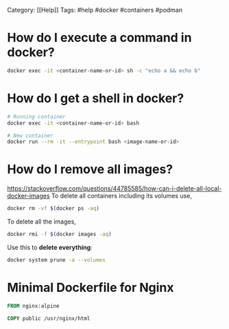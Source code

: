 Category: [[Help]]
Tags: #help #docker #containers #podman 

# How do I execute a command in docker?

```bash
docker exec -it <container-name-or-id> sh -c "echo a && echo b"
```

# How do I get a shell in docker?

```bash
# Running container
docker exec -it <container-name-or-id> bash

# New container
docker run --rm -it --entrypoint bash <image-name-or-id>
```

# How do I remove all images?
https://stackoverflow.com/questions/44785585/how-can-i-delete-all-local-docker-images
To delete all containers including its volumes use,

```bash
docker rm -vf $(docker ps -aq)
```

To delete all the images,

```bash
docker rmi -f $(docker images -aq)
```

Use this to **delete everything**:

```bash
docker system prune -a --volumes
```

# Minimal Dockerfile for Nginx

```Dockerfile
FROM nginx:alpine

COPY public /usr/nginx/html
```
